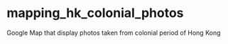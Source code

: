 # mapping_hk_colonial_photos
Google Map that display photos taken from colonial period of Hong Kong
